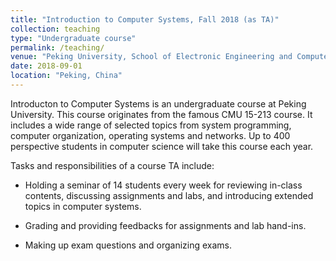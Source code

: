 ```yaml
---
title: "Introduction to Computer Systems, Fall 2018 (as TA)"
collection: teaching
type: "Undergraduate course"
permalink: /teaching/
venue: "Peking University, School of Electronic Engineering and Computer Science"
date: 2018-09-01
location: "Peking, China"
---
```


Introducton to Computer Systems is an undergraduate course at Peking University. This course originates from the famous CMU 15-213 course. It includes a wide range of selected topics from system programming, computer organization, operating systems and networks. Up to 400 perspective students in computer science will take this course each year.

Tasks and responsibilities of a course TA include:

* Holding a seminar of 14 students every week for reviewing in-class contents, discussing assignments and labs, and introducing extended topics in computer systems.

* Grading and providing feedbacks for assignments and lab hand-ins.

* Making up exam questions and organizing exams.
